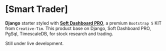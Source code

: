 # [Smart Trader]

**Django** starter styled with **[Soft Dashboard PRO](https://appseed.us/product/soft-ui-dashboard-pro/django/)**, a premium `Bootstrap 5` KIT from `Creative-Tim`.
This product base on Django, Soft Dashboard PRO, PgSql, TimescaleDB, 
for stock research and trading.

Still under live development.
<br />
